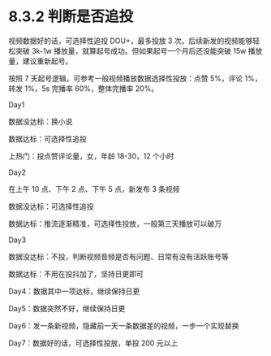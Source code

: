 # 8.3.2 判断是否追投

视频数据好的话，可选择性追投 DOU+，最多投放 3 次。后续新发的视频能够轻松突破 3k-1w 播放量，就算起号成功。但如果起号一个月后还没能突破 15w 播放量，建议重新起号。

按照 7 天起号逻辑，可参考一般视频播放数据选择性投放：点赞 5%，评论 1%，转发 1%，5s 完播率 60%，整体完播率 20%。

Day1

数据没达标：换小说

数据达标：可选择性追投

上热门：投点赞评论量，女，年龄 18-30，12 个小时

Day2

在上午 10 点、下午 2 点、下午 5 点，新发布 3 条视频

数据没达标：可选择性追投

数据达标：推流逐渐精准，可选择性投放，一般第三天播放可以破万

Day3

数据没达标：不投，判断视频音频是否有问题、日常有没有活跃账号等

数据达标：不用在投抖加了，坚持日更即可

Day4：数据其中一项达标，继续保持日更

Day5：数据突然不好，继续保持日更

Day6：发一条新视频，隐藏前一天一条数据差的视频，一步一个实现替换

Day7：数据好的话，可选择性投放，单投 200 元以上